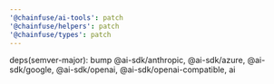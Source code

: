 ```yaml
---
'@chainfuse/ai-tools': patch
'@chainfuse/helpers': patch
'@chainfuse/types': patch
---
```


deps(semver-major): bump @ai-sdk/anthropic, @ai-sdk/azure, @ai-sdk/google, @ai-sdk/openai, @ai-sdk/openai-compatible, ai
